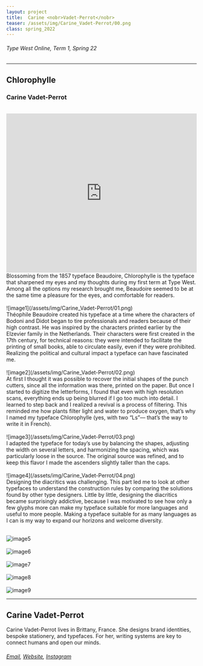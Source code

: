 ```yaml
---
layout: project
title:  Carine <nobr>Vadet-Perrot</nobr>
teaser: /assets/img/Carine_Vadet-Perrot/00.png
class: spring_2022
---
```

###### Type West Online, Term 1, Spring 22 ######
---
## Chlorophylle ##
### Carine Vadet-Perrot ###
<br>
<iframe width="100%" height="420" src="https://www.youtube.com/embed/o3lCwthOLLc?rel=0&modestbranding=1&autohide=1&controls=1&showinfo=0&showtitle=0" title="YouTube video player" frameborder="0" allow="accelerometer; autoplay; clipboard-write; encrypted-media; gyroscope; picture-in-picture" allowfullscreen></iframe>
<br>
Blossoming from the 1857 typeface Beaudoire, Chlorophylle is the typeface that sharpened my eyes and my thoughts during my first term at Type West. Among all the options my research brought me, Beaudoire seemed to be at the same time a pleasure for the eyes, and comfortable for readers.
<br><br>
![image1](/assets/img/Carine_Vadet-Perrot/01.png)
<br>
Théophile Beaudoire created his typeface at a time where the characters of Bodoni and Didot began to tire professionals and readers because of their high contrast. He was inspired by the characters printed earlier by the Elzevier family in the Netherlands. Their characters were first created in the 17th century, for technical reasons: they were intended to facilitate the printing of small books, able to circulate easily, even if they were prohibited. Realizing the political and cultural impact a typeface can have fascinated me.
<br><br>
![image2](/assets/img/Carine_Vadet-Perrot/02.png)
<br>
At first I thought it was possible to recover the initial shapes of the punch cutters, since all the information was there, printed on the paper. But once I started to digitize the letterforms, I found that even with high resolution scans, everything ends up being blurred if I go too much into detail. I learned to step back and I realized a revival is a process of filtering. This reminded me how plants filter light and water to produce oxygen, that’s why I named my typeface Chlorophylle (yes, with two “Ls”— that’s the way to write it in French).
<br><br>
![image3](/assets/img/Carine_Vadet-Perrot/03.png)
<br>
I adapted the typeface for today’s use by balancing the shapes, adjusting the width on several letters, and harmonizing the spacing, which was particularly loose in the source. The original source was refined, and to keep this flavor I made the ascenders slightly taller than the caps.
<br><br>
![image4](/assets/img/Carine_Vadet-Perrot/04.png)
<br>
Designing the diacritics was challenging. This part led me to look at other typefaces to understand the construction rules by comparing the solutions found by other type designers. Little by little, designing the diacritics became surprisingly addictive, because I was motivated to see how only a few glyphs more can make my typeface suitable for more languages and useful to more people. Making a typeface suitable for as many languages as I can is my way to expand our horizons and welcome diversity.
<br><br>

![image5](/assets/img/Carine_Vadet-Perrot/05.png)
<br><br>
![image6](/assets/img/Carine_Vadet-Perrot/06.png)
<br><br>
![image7](/assets/img/Carine_Vadet-Perrot/07.png)
<br><br>
![image8](/assets/img/Carine_Vadet-Perrot/08.png)
<br><br>
![image9](/assets/img/Carine_Vadet-Perrot/09.png)

---
## Carine Vadet-Perrot ##
Carine Vadet-Perrot lives in Brittany, France. She designs brand identities, bespoke stationery, and typefaces. For her, writing systems are key to connect humans and open our minds.
<br>
###### [Email](mailto:carine@grainedepapier.com), [Website](http://www.grainedepapier.com), [Instagram](https://www.instagram.com/carinevadetperrot/) ######
